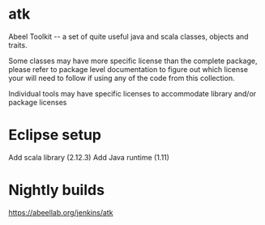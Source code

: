 atk
===

Abeel Toolkit -- a set of quite useful java and scala classes, objects and traits.


Some classes may have more specific license than the complete package, please refer to package level documentation to figure out which license your will need to follow if using any of the code from this collection.

Individual tools may have specific licenses to accommodate library and/or package licenses


Eclipse setup
===
Add scala library (2.12.3)
Add Java runtime (1.11)


Nightly builds
===
https://abeellab.org/jenkins/atk